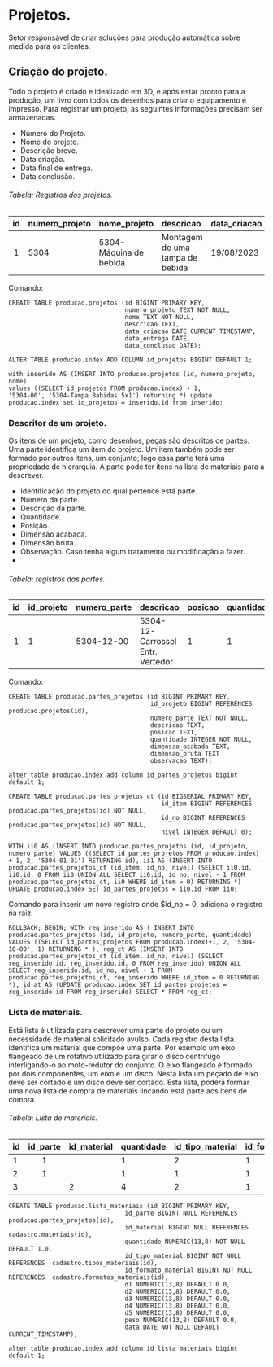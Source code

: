# Projetos.
Setor responsável de criar soluções para produção automática sobre medida para
os clientes.

## Criação do projeto.
Todo o projeto é criado e idealizado em 3D, e após estar pronto para a
produção, um livro com todos os desenhos para criar o equipamento é impresso.
Para registrar um projeto, as seguintes informações precisam ser armazenadas.
 - Número do Projeto.
 - Nome do projeto.
 - Descrição breve.
 - Data criação.
 - Data final de entrega.
 - Data conclusão.

###### Tabela: Registros dos projetos.
| id  | numero_projeto | nome_projeto           | descricao                       | data_criacao | data_entrega | data_conclusao |
|:---:|:---------------|:-----------------------|:--------------------------------|:-------------|:-------------|----------------|
|  1  | 5304           | 5304-Máquina de bebida | Montagem de uma tampa de bebida | 19/08/2023   | 12/11/2023   |                |
Comando:
```
CREATE TABLE producao.projetos (id BIGINT PRIMARY KEY, 
                                numero_projeto TEXT NOT NULL, 
                                nome TEXT NOT NULL, 
                                descricao TEXT, 
                                data_criacao DATE CURRENT_TIMESTAMP, 
                                data_entrega DATE, 
                                data_conclusao DATE);

ALTER TABLE producao.index ADD COLUMN id_projetos BIGINT DEFAULT 1;

with inserido AS (INSERT INTO producao.projetos (id, numero_projeto, nome) 
values ((SELECT id_projetos FROM producao.index) + 1, 
'5304-00', '5304-Tampa Babidas 5x1') returning *) update producao.index set id_projetos = inserido.id from inserido;

```
### Descritor de um projeto.
Os itens de um projeto, como desenhos, peças são descritos de partes.
Uma parte identifica um item do projeto.
Um item também pode ser formado por outros itens, um conjunto; logo 
essa parte terá uma propriedade de hierarquia.
A parte pode ter itens na lista de materiais para a descrever.
 - Identificação do projeto do qual pertence está parte.
 - Numero da parte.
 - Descrição da parte.
 - Quantidade.
 - Posição.
 - Dimensão acabada.
 - Dimensão bruta.
 - Observação. Caso tenha algum tratamento ou modificação a fazer.
 - 
###### Tabela: registros das partes.
| id  | id_projeto | numero_parte | descricao                        | posicao | quantidade | dimensao_acabada | dimensao_bruta | observacao |
|:---:|:-----------|:-------------|:---------------------------------|:--------|:-----------|:-----------------|:---------------|:----------:|
|  1  | 1          | 5304-12-00   | 5304-12-Carrossel Entr. Vertedor | 1       | 1          |                  |                |            |
Comando:
```
CREATE TABLE producao.partes_projetos (id BIGINT PRIMARY KEY,
                                       id_projeto BIGINT REFERENCES producao.projetos(id),
                                       numero_parte TEXT NOT NULL,
                                       descricao TEXT,
                                       posicao TEXT,
                                       quantidade INTEGER NOT NULL,
                                       dimensao_acabada TEXT,
                                       dimensao_bruta TEXT
                                       observacao TEXT);

alter table producao.index add column id_partes_projetos bigint default 1;

CREATE TABLE producao.partes_projetos_ct (id BIGSERIAL PRIMARY KEY,
                                          id_item BIGINT REFERENCES producao.partes_projetos(id) NOT NULL,
                                          id_no BIGINT REFERENCES producao.partes_projetos(id) NOT NULL,
                                          nivel INTEGER DEFAULT 0);

WITH ii0 AS (INSERT INTO producao.partes_projetos (id, id_projeto, numero_parte) VALUES ((SELECT id_partes_projetos FROM producao.index) + 1, 2, '5304-01-01') RETURNING id), ii1 AS (INSERT INTO producao.partes_projetos_ct (id_item, id_no, nivel) (SELECT ii0.id, ii0.id, 0 FROM ii0 UNION ALL SELECT ii0.id, id_no, nivel - 1 FROM producao.partes_projetos_ct, ii0 WHERE id_item = 0) RETURNING *) UPDATE producao.index SET id_partes_projetos = ii0.id FROM ii0;

```
Comando para inserir um novo registro onde $id_no = 0, adiciona o registro na raiz.
```
ROLLBACK; BEGIN; WITH reg_inserido AS ( INSERT INTO producao.partes_projetos (id, id_projeto, numero_parte, quantidade) VALUES ((SELECT id_partes_projetos FROM producao.index)+1, 2, '5304-10-00', 1) RETURNING * ), reg_ct AS (INSERT INTO producao.partes_projetos_ct (id_item, id_no, nivel) (SELECT reg_inserido.id, reg_inserido.id, 0 FROM reg_inserido) UNION ALL SELECT reg_inserido.id, id_no, nivel - 1 FROM producao.partes_projetos_ct, reg_inserido WHERE id_item = 0 RETURNING *), id_at AS (UPDATE producao.index SET id_partes_projetos = reg_inserido.id FROM reg_inserido) SELECT * FROM reg_ct;
```
### Lista de materiais.
Está lista é utilizada para descrever uma parte do projeto ou um
necessidade de material solicitado avulso.
Cada registro desta lista identifica um material que compõe uma parte.
Por exemplo um eixo flangeado de um rotativo utilizado para girar
o disco centrifugo interligando-o ao moto-redutor do conjunto. O eixo
flangeado é formado por dois componentes, um eixo e um disco.
Nesta lista um peçado de eixo deve ser cortado e um disco deve ser
cortado. 
Está lista, poderá formar uma nova lista de compra de materiais lincando está 
parte aos itens de compra.

###### Tabela: Lista de materiais.
| id  | id_parte | id_material | quantidade | id_tipo_material | id_formato_material | d1   | d2   | d3  | d4  | d5  | peso  | data |
|:----|:--------:|:------------|:-----------|:-----------------|:--------------------|:-----|:-----|:----|:----|:----|:------|:----:|
| 1   |    1     |             | 1          | 2                | 1                   | 38,1 | 148  |     |     |     | 2,35  |      |
| 2   |    1     |             | 1          | 1                | 1                   | 308  | 12,7 |     |     |     | 2,35  |      |
| 3   |          | 2           | 4          | 2                | 1                   | 100  | 208  |     |     |     | 2,35  |      |
```
CREATE TABLE producao.lista_materiais (id BIGINT PRIMARY KEY, 
                                id_parte BIGINT NULL REFERENCES producao.partes_projetos(id),  
                                id_material BIGINT NULL REFERENCES cadastro.materiais(id), 
                                quantidade NUMERIC(13,8) NOT NULL DEFAULT 1.0, 
                                id_tipo_material BIGINT NOT NULL REFERENCES  cadastro.tipos_materiais(id), 
                                id_formato_material BIGINT NOT NULL REFERENCES  cadastro.formatos_materiais(id), 
                                d1 NUMERIC(13,8) DEFAULT 0.0,
                                d2 NUMERIC(13,8) DEFAULT 0.0,
                                d3 NUMERIC(13,8) DEFAULT 0.0,
                                d4 NUMERIC(13,8) DEFAULT 0.0,
                                d5 NUMERIC(13,8) DEFAULT 0.0,
                                peso NUMERIC(13,8) DEFAULT 0.0,
                                data DATE NOT NULL DEFAULT CURRENT_TIMESTAMP);

alter table producao.index add column id_lista_materiais bigint default 1;
```
###### 